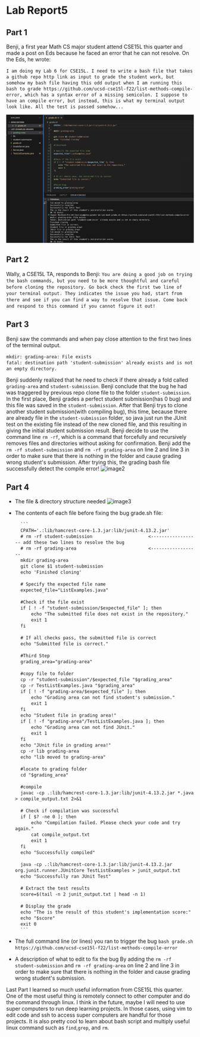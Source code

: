 # Lab Report5

## Part 1
Benji, a first year Math CS major student attend CSE15L this quarter and made a post on Eds because he faced an error that he can not resolve. On the Eds, he wrote:


```
I am doing my Lab 6 for CSE15L. I need to write a bash file that takes a github repo http link as input to grade the student work, but somehow my bash file having this odd output when I am running this bash to grade https://github.com/ucsd-cse15l-f22/list-methods-compile-error, which has a syntax error of a missing semicolon. I suppose to have an compile error, but instead, this is what my terminal output look like. All the test is passed somehow...
```


![image1](Assets/lab5/image1.png)


## Part 2
Wally, a CSE15L TA, responds to Benji:
```You are doing a good job on trying the bash commands, but you need to be more thoughtful and careful before cloning the repository. Go back check the first two line of your terminal output. They indicates the issue you had, start from there and see if you can find a way to resolve that issue. Come back and respond to this command if you cannot figure it out!```


## Part 3
Benji saw the commands and when pay close attention to the first two lines of the terminal output. 
```
mkdir: grading-area: File exists
fatal: destination path 'student-submission' already exists and is not an empty directory.
```
Benji suddenly realized that he need to check if there already a fold called `grading-area` and `student-submission`. Benji conclude that the bug he had was traggered by previous repo clone file to the folder `student-submission`. In the first place, Benji grades a perfect student submission(has 0 bug) and this file was saved in the `student-submission`. After that Benji trys to clone another student submission(with compiling bug), this time, because there are already file in the `student-submission` folder, so java just run the JUnit test on the existing file instead of the new cloned file, and this resulting in giving the initial student submission result. Benji decide to use the command line `rm -rf`, which is a command that forcefully and recursively removes files and directories without asking for confirmation. Benji add the `rm -rf student-submission` and `rm -rf grading-area` on line 2 and line 3 in order to make sure that there is nothing in the folder and cause grading wrong student's submission. After trying this, the grading bash file successfully detect the compile error!
![image2](Assets/lab5/image2.png)

## Part 4
* The file & directory structure needed
![image3](Assets/lab5/image3.png)

* The contents of each file before fixing the bug
grade.sh file:


        ```
        CPATH='.:lib/hamcrest-core-1.3.jar:lib/junit-4.13.2.jar'
        # rm -rf student-submission                     <------------------ add these two lines to resolve the bug
        # rm -rf grading-area                           <------------------
        mkdir grading-area
        git clone $1 student-submission
        echo 'Finished cloning'

        # Specify the expected file name
        expected_file="ListExamples.java"

        #Check if the file exist
        if [ ! -f "student-submission/$expected_file" ]; then
            echo "The submitted file does not exist in the repository."
            exit 1
        fi

        # If all checks pass, the submitted file is correct
        echo "Submitted file is correct."

        #Third Step
        grading_area="grading-area"

        #copy file to folder
        cp -r "student-submission"/$expected_file "$grading_area"
        cp -r TestListExamples.java "$grading_area"
        if [ ! -f "grading-area/$expected_file" ]; then
            echo "Grading area can not find student's submission."
            exit 1
        fi
        echo "Student file in grading area!"
        if [ ! -f "grading-area"/TestListExamples.java ]; then
            echo "Grading area can not find JUnit."
            exit 1
        fi
        echo "JUnit file in grading area!"
        cp -r lib grading-area
        echo "lib moved to grading-area"

        #locate to grading folder
        cd "$grading_area"

        #compile
        javac -cp .:lib/hamcrest-core-1.3.jar:lib/junit-4.13.2.jar *.java > compile_output.txt 2>&1

        # Check if compilation was successful
        if [ $? -ne 0 ]; then
            echo "Compilation failed. Please check your code and try again."
            cat compile_output.txt
            exit 1
        fi
        echo "Successfully compiled"

        java -cp .:lib/hamcrest-core-1.3.jar:lib/junit-4.13.2.jar org.junit.runner.JUnitCore TestListExamples > junit_output.txt
        echo "Successfully ran JUnit Test"

        # Extract the test results
        score=$(tail -n 2 junit_output.txt | head -n 1)

        # Display the grade
        echo "The is the result of this student's implementation score:"
        echo "$score"
        exit 0
        ```
* The full command line (or lines) you ran to trigger the bug
`bash grade.sh https://github.com/ucsd-cse15l-f22/list-methods-compile-error`

* A description of what to edit to fix the bug
By adding the `rm -rf student-submission` and `rm -rf grading-area` on line 2 and line 3 in order to make sure that there is nothing in the folder and cause grading wrong student's submission. 



Last Part
I learned so much useful information from CSE15L this quarter. One of the most useful thing is remotely connect to other computer and do the command through linux. I think in the future, maybe I will need to use super computers to run deep learning projects. In those cases, using vim to edit code and ssh to access super computers are handful for those projects. It is also pretty cool to learn about bash script and multiply useful linux command such as `find`,`grep`, and `rm`. 


















